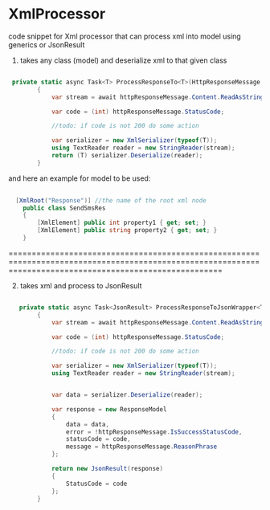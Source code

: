 # XmlProcessor
code snippet for Xml processor that can process xml into model using generics or JsonResult

1. takes any class (model) and deserialize xml to that given class
```csharp

 private static async Task<T> ProcessResponseTo<T>(HttpResponseMessage httpResponseMessage)
        {
            var stream = await httpResponseMessage.Content.ReadAsStringAsync();

            var code = (int) httpResponseMessage.StatusCode;

            //todo: if code is not 200 do some action

            var serializer = new XmlSerializer(typeof(T));
            using TextReader reader = new StringReader(stream);
            return (T) serializer.Deserialize(reader);
        }
```
  and here an example for model to be used:
```csharp
 
  [XmlRoot("Response")] //the name of the root xml node
    public class SendSmsRes
    {
        [XmlElement] public int property1 { get; set; }
        [XmlElement] public string property2 { get; set; }
    }
```
==========================================================================================================================================================
  
  2. takes xml and process to JsonResult
```csharp

   private static async Task<JsonResult> ProcessResponseToJsonWrapper<T>(HttpResponseMessage httpResponseMessage)
        {
            var stream = await httpResponseMessage.Content.ReadAsStringAsync();

            var code = (int) httpResponseMessage.StatusCode;

            //todo: if code is not 200 do some action

            var serializer = new XmlSerializer(typeof(T));
            using TextReader reader = new StringReader(stream);


            var data = serializer.Deserialize(reader);

            var response = new ResponseModel
            {
                data = data,
                error = !httpResponseMessage.IsSuccessStatusCode,
                statusCode = code,
                message = httpResponseMessage.ReasonPhrase
            };

            return new JsonResult(response)
            {
                StatusCode = code
            };
        }
```
